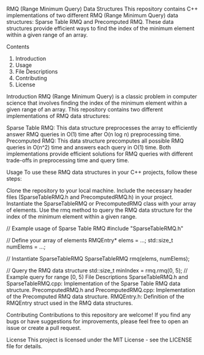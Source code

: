RMQ (Range Minimum Query) Data Structures
This repository contains C++ implementations of two different RMQ (Range Minimum Query) data structures: Sparse Table RMQ and Precomputed RMQ. These data structures provide efficient ways to find the index of the minimum element within a given range of an array.

Contents
1. Introduction
2. Usage
3. File Descriptions
4. Contributing
5. License

Introduction
RMQ (Range Minimum Query) is a classic problem in computer science that involves finding the index of the minimum element within a given range of an array. This repository contains two different implementations of RMQ data structures:

Sparse Table RMQ: This data structure preprocesses the array to efficiently answer RMQ queries in O(1) time after O(n log n) preprocessing time.
Precomputed RMQ: This data structure precomputes all possible RMQ queries in O(n^2) time and answers each query in O(1) time.
Both implementations provide efficient solutions for RMQ queries with different trade-offs in preprocessing time and query time.

Usage
To use these RMQ data structures in your C++ projects, follow these steps:

Clone the repository to your local machine.
Include the necessary header files (SparseTableRMQ.h and PrecomputedRMQ.h) in your project.
Instantiate the SparseTableRMQ or PrecomputedRMQ class with your array of elements.
Use the rmq method to query the RMQ data structure for the index of the minimum element within a given range.

// Example usage of Sparse Table RMQ
#include "SparseTableRMQ.h"

// Define your array of elements
RMQEntry* elems = ...;
std::size_t numElems = ...;

// Instantiate SparseTableRMQ
SparseTableRMQ rmq(elems, numElems);

// Query the RMQ data structure
std::size_t minIndex = rmq.rmq(0, 5); // Example query for range [0, 5)
File Descriptions
SparseTableRMQ.h and SparseTableRMQ.cpp: Implementation of the Sparse Table RMQ data structure.
PrecomputedRMQ.h and PrecomputedRMQ.cpp: Implementation of the Precomputed RMQ data structure.
RMQEntry.h: Definition of the RMQEntry struct used in the RMQ data structures.

Contributing
Contributions to this repository are welcome! If you find any bugs or have suggestions for improvements, please feel free to open an issue or create a pull request.

License
This project is licensed under the MIT License - see the LICENSE file for details.

